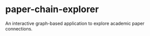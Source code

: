 # paper-chain-explorer
An interactive graph-based application to explore academic paper connections.
